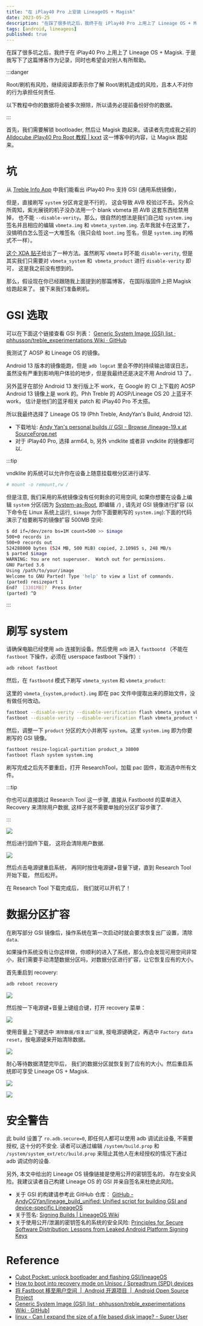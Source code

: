 ```yaml
---
title: "在 iPlay40 Pro 上安装 LineageOS + Magisk"
date: 2023-05-25
description: "在踩了很多坑之后，我终于在 iPlay40 Pro 上用上了 Lineage OS + Magisk. 于是我写下了这篇博客作为记录，同时也希望会对别人有所帮助。"
tags: [android, lineageos]
published: true
---
```


在踩了很多坑之后，我终于在 iPlay40 Pro 上用上了 Lineage OS + Magisk. 于是我写下了这篇博客作为记录，同时也希望会对别人有所帮助。


:::danger

Root/刷机有风险，继续阅读即表示你了解 Root/刷机造成的风险，且本人不对你的行为承担任何责任. 

以下教程中你的数据将会被多次擦除，所以请务必提前备份好你的数据。

:::


首先，我们需要解锁 bootloader, 然后让 Magisk 跑起来。请读者先完成我之前的 [Alldocube iPlay40 Pro Root 教程 | kxxt](https://www.kxxt.dev/blog/how-to-root-iplay40pro/) 这一博客中的内容，让 Magisk 跑起来。

# 坑

从 [Treble Info App](https://gitlab.com/TrebleInfo/TrebleInfo/-/releases) 中我们能看出 iPlay40 Pro 支持 GSI (通用系统镜像)，

但是，直接刷写 `system` 分区肯定是不行的， 这会导致 AVB 校验过不去。另外众所周知，紫光展锐的机子没办法用一个 blank vbmeta 把 AVB 这套东西给禁用掉， 也不能 `--disable-verity`。那么，很自然的想法是我们自己给 `system.img` 签名并且相应的编辑 `vbmeta.img` 和 `vbmeta_system.img`. 去年我就卡在这里了， 没搞明白怎么签这一大堆签名（我只会给 `boot.img` 签名，但是 `system.img` 的格式不一样）。

[这个 XDA 贴子](https://forum.xda-developers.com/t/cubot-pocket-unlock-bootloader-and-flashing-gsi-lineageos.4477671/)给出了一种方法。虽然刷写 `vbmeta` 时不能 `disable-verity`,  但是其实我们只需要对 `vbmeta_system` 和  `vbmeta_product`  进行 `disable-verity` 即可， 这是我之前没有想到的。

那么，假设现在你已经跟随我上面提到的那篇博客， 在国际版固件上把 Magisk 给跑起来了。
接下来我们准备刷机。

# GSI 选取

可以在下面这个链接查看 GSI 列表：
[Generic System Image (GSI) list · phhusson/treble\_experimentations Wiki · GitHub](https://github.com/phhusson/treble_experimentations/wiki/Generic-System-Image-%28GSI%29-list)

我测试了 AOSP 和 Lineage OS 的镜像。

Android 13 版本的镜像能跑，但是 `adb logcat` 里会不停的持续输出错误日志， 虽然没有严重到影响用户体验的地步，但是我最终还是决定不用 Android 13 了。

另外蓝牙在部分 Android 13 发行版上不 work，在 Google 的 CI 上下载的 AOSP Android 13 镜像上是 work 的。Phh Treble 的 AOSP/Lineage OS 20 上蓝牙不 work， 估计是他们的蓝牙相关 patch 和 iPlay40 Pro 不太搭。

所以我最终选择了 Lineage OS 19 (Phh Treble, AndyYan's Build, Android 12). 
- 下载地址: [Andy Yan's personal builds // GSI - Browse /lineage-19.x at SourceForge.net](https://sourceforge.net/projects/andyyan-gsi/files/lineage-19.x/)
- 对于 iPlay40 Pro, 选择 arm64, b,  另外 vndklite 或者非 vndklite 的镜像都可以.

:::tip

vndklite 的系统可以允许你在设备上随意挂载根分区进行读写. 

```bash
# mount -o remount,rw /
```
但是注意, 我们采用的系统镜像没有任何剩余的可用空间, 如果你想要在设备上编辑 `system` 分区(因为 [System-as-Root](https://source.android.com/docs/core/architecture/partitions/system-as-root), 即编辑 `/`) ,  请先对 GSI 镜像进行扩容 (以下命令在 Linux 系统上运行, `$image` 为你下面要刷写的 `system.img`):下面的代码演示了给要刷写的镜像扩容 500MB 空间:
```bash
$ dd if=/dev/zero bs=1M count=500 >> $image
500+0 records in  
500+0 records out  
524288000 bytes (524 MB, 500 MiB) copied, 2.10985 s, 248 MB/s
$ parted $image
WARNING: You are not superuser.  Watch out for permissions.  
GNU Parted 3.6  
Using /path/to/your/image
Welcome to GNU Parted! Type 'help' to view a list of commands.  
(parted) resizepart 1  
End?  [3301MB]?  Press Enter
(parted) ^D
``` 

:::

# 刷写 system

请确保电脑已经使用 `adb` 连接到设备。然后使用 `adb` 进入 `fastbootd` （不能在 `fastboot` 下操作，必须在 userspace fastboot 下操作）:

```bash
adb reboot fastboot
```

然后，在 `fastbootd` 模式下刷写 `vbmeta_system` 和 `vbmeta_product`:

这里的 `vbmeta_{system,product}.img` 即在 pac 文件中提取出来的原始文件，没有做任何改动。

```bash
fastboot --disable-verity --disable-verification flash vbmeta_system vbmeta_system.img  
fastboot --disable-verity --disable-verification flash vbmeta_product vbmeta_product.img
```

然后，调整一下 `product` 分区的大小并刷写 `system`。这里 `system.img` 即为你要刷写的 GSI 镜像。

```bash
fastboot resize-logical-partition product_a 38000  
fastboot flash system system.img
```

刷写完成之后先不要重启，打开 ResearchTool，加载 pac 固件，取消选中所有文件。

:::tip

你也可以直接跳过 Research Tool 这一步骤, 直接从 Fastbootd 的菜单进入 Recovery 来清除用户数据, 这样子就不需要单独的分区扩容步骤了.

:::

![](20230524163234.png)

然后进行固件下载， 这将会清除用户数据. 

![](20230524163357.png)

然后点击电源键重启系统， 再同时按住电源键+音量下键，直到 Research Tool 开始下载， 然后松开。

在 Research Tool 下载完成后， 我们就可以开机了！

# 数据分区扩容

在刷写部分 GSI 镜像后，操作系统在第一次启动时就会要求恢复出厂设置，清除 `data`.

如果操作系统没有让你这样做，你顺利的进入了系统，那么你会发现可用空间非常小，我们需要手动清楚数据分区吗，对数据分区进行扩容，让它恢复应有的大小。

首先重启到 recovery:

```bash
adb reboot recovery
```

![](20230524164934.png)

然后按一下电源键+音量上键组合键，打开 recovery 菜单：

![](20230524165140.png)

使用音量上下键选中 `清除数据/恢复出厂设置`, 按电源键确定，再选中 `Factory data reset`，按电源键来开始清除数据。

![](20230524165534.png)

耐心等待数据清楚完毕后， 我们的数据分区就恢复到了应有的大小。然后重启系统即可享受 Lineage OS + Magisk.

![](Screenshot_20230524-191101_Magisk.png)

![](Screenshot_20230525-081146_DevCheck.png)

# 安全警告

此 build 设置了 `ro.adb.secure=0`, 即任何人都可以使用 adb 调试此设备, 不需要授权, 这十分的不安全. 读者可以通过编辑 `/system/build.prop` 和 `/system/system_ext/etc/build.prop` 来阻止其他人在未经授权的情况下通过 adb 调试你的设备.

另外, 本文中给出的 Lineage OS 镜像链接是使用公开的密钥签名的， 存在安全风险。我建议读者自己构建 Lineage OS 的 GSI 并亲自签名来杜绝此风险。
- 关于 GSI 的构建请参考此 GitHub 仓库： [GitHub - AndyCGYan/lineage\_build\_unified: Unified script for building GSI and device-specific LineageOS](https://github.com/AndyCGYan/lineage_build_unified)
- 关于签名: [Signing Builds | LineageOS Wiki](https://wiki.lineageos.org/signing_builds)
- 关于使用公开/泄漏的密钥签名的系统的安全风险: [Principles for Secure Software Distribution: Lessons from Leaked Android Platform Signing Keys](https://www.chainguard.dev/unchained/principles-for-secure-software-distribution)

# Reference
- [Cubot Pocket: unlock bootloader and flashing GSI/lineageOS](https://forum.xda-developers.com/t/cubot-pocket-unlock-bootloader-and-flashing-gsi-lineageos.4477671/)
- [How to boot into recovery mode on Unisoc / Spreadtrum (SPD) devices](https://www.hovatek.com/forum/thread-2167.html)
- [将 Fastboot 移至用户空间  |  Android 开源项目  |  Android Open Source Project](https://source.android.com/docs/core/architecture/bootloader/fastbootd?hl=zh-cn)
- [Generic System Image (GSI) list · phhusson/treble\_experimentations Wiki · GitHub](https://github.com/phhusson/treble_experimentations/wiki/Generic-System-Image-%28GSI%29-list)]
- [linux - Can I expand the size of a file based disk image? - Super User](https://superuser.com/questions/693158/can-i-expand-the-size-of-a-file-based-disk-image)

